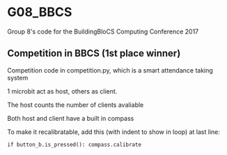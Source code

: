 # G08_BBCS
Group 8's code for the BuildingBloCS Computing Conference 2017

## Competition in BBCS (1st place winner)
Competition code in competition.py, which is a smart attendance taking system

1 microbit act as host, others as client.

The host counts the number of clients avaliable

Both host and client have a built in compass

To make it recalibratable, add this (with indent to show in loop) at last line:

```
if button_b.is_pressed(): compass.calibrate
```
